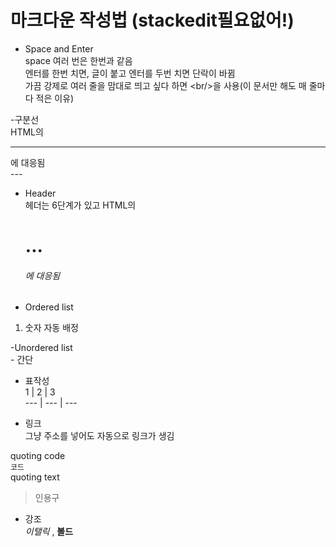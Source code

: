 # 마크다운 작성법 (stackedit필요없어!)
- Space and Enter<br/>
space 여러 번은 한번과 같음<br/>
엔터를 한번 치면, 글이 붙고 엔터를 두번 치면 단락이 바뀜<br/>
가끔 강제로 여러 줄을 맘대로 띄고 싶다 하면 \<br/>을 사용(이 문서만 해도 매 줄마다 적은 이유) <br/>

-구분선<br/>
HTML의 <hr>에 대응됨 <br/>
\---

- Header<br/>
헤더는 6단계가 있고 HTML의 <H1> ... <H6>에 대응됨<br/>

- Ordered list <br/>
1. 숫자 자동 배정<br/>

-Unordered list<br/>
\- 간단<br/>

- 표작성<br/>
1 | 2 | 3<br/>
\--- | --- | ---<br/>

- 링크<br/>
그냥 주소를 넣어도 자동으로 링크가 생김<br/>

quoting code<br/>
`코드`<br/>
quoting text <br/>
> 인용구<br/>

- 강조<br/>
_이탤릭_ , __볼드__ <br/>
